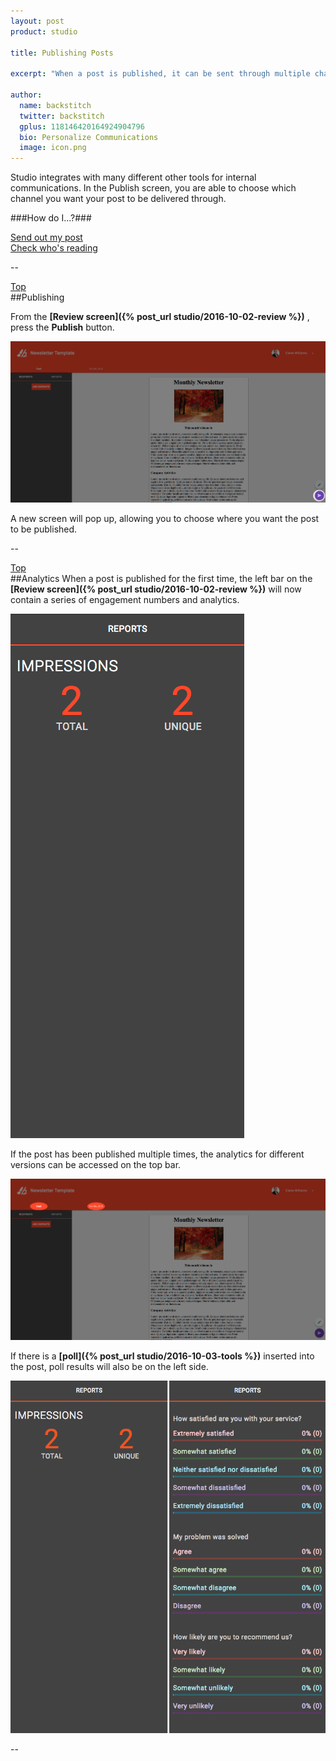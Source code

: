 ```yaml
---
layout: post
product: studio

title: Publishing Posts

excerpt: "When a post is published, it can be sent through multiple channels. This walks you through which channels you want to send the post out to."

author:
  name: backstitch
  twitter: backstitch
  gplus: 118146420164924904796
  bio: Personalize Communications
  image: icon.png
---
```


Studio integrates with many different other tools for internal communications. In the Publish screen, you are able to choose which channel you want your post to be delivered through.

<a name='Top'></a>
###How do I...?###

[Send out my post](#Publishing)<br />
[Check who's reading](#Analytics)<br />

--

<a name='Publishing'></a>

[Top](#Top)<br />
##Publishing

From the  **[Review screen]({% post_url studio/2016-10-02-review %})** , press the **Publish** button.

<div class="full zoomable"><img src="/images/studio/review/publish_1.png"></div>

A new screen will pop up, allowing you to choose where you want the post to be published.

--

<a name='Analytics'></a>

[Top](#Top)<br />
##Analytics
When a post is published for the first time, the left bar on the  **[Review screen]({% post_url studio/2016-10-02-review %})** will now contain a series of engagement numbers and analytics.

<div class="full zoomable"><img src="/images/studio/publishing/analytics_1.png"></div>

If the post has been published multiple times, the analytics for different versions can be accessed on the top bar.

<div class="full zoomable"><img src="/images/studio/publishing/analytics_2.png"></div>

If there is a **[poll]({% post_url studio/2016-10-03-tools %})** inserted into the post, poll results will also be on the left side.

<div class="full zoomable"><img src="/images/studio/publishing/analytics_3.png"></div>

--
